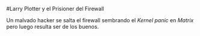 #Larry Plotter y el Prisioner del Firewall

Un malvado hacker se salta el firewall sembrando el *Kernel panic* en *Matrix* pero luego resulta ser de los buenos.
